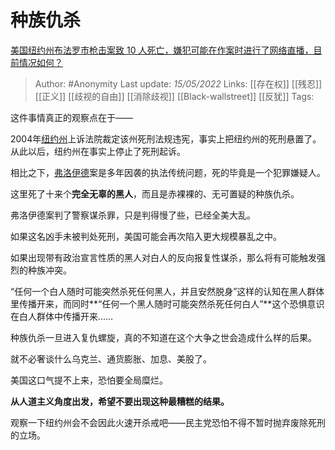 # 种族仇杀
[美国纽约州布法罗市枪击案致 10 人死亡，嫌犯可能在作案时进行了网络直播，目前情况如何？](https://www.zhihu.com/question/532886910/answer/2486822451)

> Author: #Anonymity 
Last update: *15/05/2022* 
Links: [[存在权]] [[残忍]] [[正义]] [[歧视的自由]] [[消除歧视]] [[Black-wallstreet]] [[反犹]]
Tags: 

这件事情真正的观察点在于——

2004年[纽约州](https://www.zhihu.com/search?q=%E7%BA%BD%E7%BA%A6%E5%B7%9E&search_source=Entity&hybrid_search_source=Entity&hybrid_search_extra=%7B%22sourceType%22%3A%22answer%22%2C%22sourceId%22%3A2486822451%7D)上诉法院裁定该州死刑法规违宪，事实上把纽约州的死刑悬置了。从此以后，纽约州在事实上停止了死刑起诉。

相比之下，[弗洛伊德](https://www.zhihu.com/search?q=%E5%BC%97%E6%B4%9B%E4%BC%8A%E5%BE%B7&search_source=Entity&hybrid_search_source=Entity&hybrid_search_extra=%7B%22sourceType%22%3A%22answer%22%2C%22sourceId%22%3A2486822451%7D)案是多年因袭的执法传统问题，死的毕竟是一个犯罪嫌疑人。

这里死了十来个**完全无辜的黑人**，而且是赤裸裸的、无可置疑的种族仇杀。

弗洛伊德案判了警察谋杀罪，只是判得慢了些，已经全美大乱。

如果这名凶手未被判处死刑，美国可能会再次陷入更大规模暴乱之中。

如果出现带有政治宣言性质的黑人对白人的反向报复性谋杀，那么将有可能触发强烈的种族冲突。

“任何一个白人随时可能突然杀死任何黑人，并且安然脱身”这样的认知在黑人群体里传播开来，而同时**“任何一个黑人随时可能突然杀死任何白人”**这个恐惧意识在白人群体中传播开来……

种族仇杀一旦进入复仇螺旋，真的不知道在这个大争之世会造成什么样的后果。

就不必奢谈什么乌克兰、通货膨胀、加息、美股了。

美国这口气提不上来，恐怕要全局糜烂。

**从人道主义角度出发，希望不要出现这种最糟糕的结果。**

  

观察一下纽约州会不会因此火速开杀戒吧——民主党恐怕不得不暂时抛弃废除死刑的立场。

  
